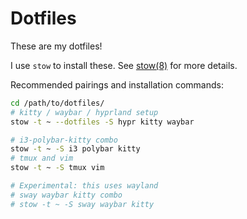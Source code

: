 # Dotfiles

These are my dotfiles!

I use `stow` to install these. See [stow(8)](https://linux.die.net/man/8/stow) for more details.

Recommended pairings and installation commands:

```bash
cd /path/to/dotfiles/
# kitty / waybar / hyprland setup
stow -t ~ --dotfiles -S hypr kitty waybar

# i3-polybar-kitty combo
stow -t ~ -S i3 polybar kitty
# tmux and vim
stow -t ~ -S tmux vim

# Experimental: this uses wayland
# sway waybar kitty combo
# stow -t ~ -S sway waybar kitty
```
